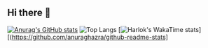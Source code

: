 ## Hi there 👋

<!--
**AjloriaCodex/AjloriaCodex** is a ✨ _special_ ✨ repository because its `README.md` (this file) appears on your GitHub profile.

Here are some ideas to get you started:

- 🔭 I’m currently working on ...
- 🌱 I’m currently learning ...
- 👯 I’m looking to collaborate on ...
- 🤔 I’m looking for help with ...
- 💬 Ask me about ...
- 📫 How to reach me: ...
- 😄 Pronouns: ...
- ⚡ Fun fact: ...
-->
[![Anurag's GitHub stats](https://github-readme-stats.vercel.app/api?username=AjloriaCodex)](https://github.com/anuraghazra/github-readme-stats])
![Top Langs](https://github-readme-stats.vercel.app/api/top-langs/?username=AjloriaCodex&layout=compact)
[![Harlok's WakaTime stats](https://github-readme-stats.vercel.app/api/wakatime?username=@AjloriaCodex)][(https://github.com/anuraghazra/github-readme-stats]


